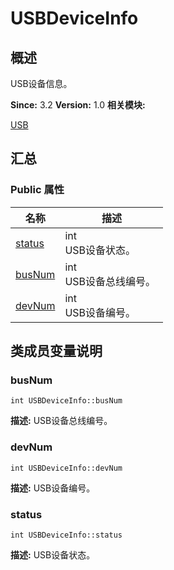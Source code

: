 # USBDeviceInfo


## 概述

USB设备信息。

**Since:**
3.2
**Version:**
1.0
**相关模块:**

[USB](_u_s_b.md)


## 汇总


### Public 属性

  | 名称 | 描述 | 
| -------- | -------- |
| [status](#status) | int<br/>USB设备状态。&nbsp; | 
| [busNum](#busnum) | int<br/>USB设备总线编号。&nbsp; | 
| [devNum](#devnum) | int<br/>USB设备编号。&nbsp; | 


## 类成员变量说明


### busNum

  
```
int USBDeviceInfo::busNum
```
**描述:**
USB设备总线编号。


### devNum

  
```
int USBDeviceInfo::devNum
```
**描述:**
USB设备编号。


### status

  
```
int USBDeviceInfo::status
```
**描述:**
USB设备状态。
